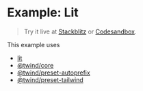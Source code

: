 # Example: Lit

> Try it live at [Stackblitz](https://stackblitz.com/fork/github/tw-in-js/twind/tree/main/examples/with-lit) or [Codesandbox](https://githubbox.com/tw-in-js/twind/tree/main/examples/with-lit).

This example uses

- [lit](https://lit.dev)
- [@twind/core](https://github.com/tw-in-js/twind/tree/main/packages/core)
- [@twind/preset-autoprefix](https://github.com/tw-in-js/twind/tree/main/packages/preset-autoprefix)
- [@twind/preset-tailwind](https://github.com/tw-in-js/twind/tree/main/packages/preset-tailwind)
